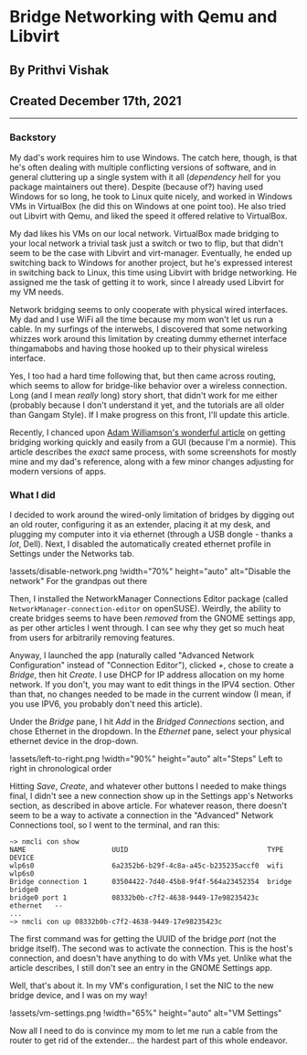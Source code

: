 # Bridge Networking with Qemu and Libvirt
## By Prithvi Vishak
## Created December 17th, 2021
---

### Backstory

My dad's work requires him to use Windows. The catch here, though, is that he's often dealing with multiple conflicting versions of software, and in general cluttering up a single system with it all (_dependency hell_ for you package maintainers out there).
Despite (because of?) having used Windows for so long, he took to Linux quite nicely, and worked in Windows VMs in VirtualBox (he did this on Windows at one point too).
He also tried out Libvirt with Qemu, and liked the speed it offered relative to VirtualBox.

My dad likes his VMs on our local network. VirtualBox made bridging to your local network a trivial task just a switch or two to flip, but that didn't seem to be the case with Libvirt and virt-manager.
Eventually, he ended up switching back to Windows for another project, but he's expressed interest in switching back to Linux, this time using Libvirt with bridge networking.
He assigned me the task of getting it to work, since I already used Libvirt for my VM needs.

Network bridging seems to only cooperate with physical wired interfaces. My dad and I use WiFi all the time because my mom won't let us run a cable.
In my surfings of the interwebs, I discovered that some networking whizzes work around this limitation by creating dummy ethernet interface thingamabobs and having those hooked up to their physical wireless interface.

Yes, I too had a hard time following that, but then came across routing, which seems to allow for bridge-like behavior over a wireless connection.
Long (and I mean _really_ long) story short, that didn't work for me either (probably because I don't understand it yet, and the tutorials are all older than Gangam Style).
If I make progress on this front, I'll update this article.

Recently, I chanced upon [Adam Williamson's wonderful article](https://www.happyassassin.net/posts/2014/07/23/bridged-networking-for-libvirt-with-networkmanager-2014-fedora-21/) on getting bridging working quickly and easily from a GUI (because I'm a normie).
This article describes the _*exact*_ same process, with some screenshots for mostly mine and my dad's reference, along with a few minor changes adjusting for modern versions of apps.

### What I did

I decided to work around the wired-only limitation of bridges by digging out an old router, configuring it as an extender, placing it at my desk, and plugging my computer into it via ethernet (through a USB dongle - thanks a *lot*, Dell).
Next, I disabled the automatically created ethernet profile in Settings under the Networks tab.

!assets/disable-network.png
!width="70%" height="auto" alt="Disable the network"
For the grandpas out there

Then, I installed the NetworkManager Connections Editor package (called `NetworkManager-connection-editor` on openSUSE). Weirdly, the ability to create bridges seems to have been _removed_ from the GNOME settings app, as per other articles I went through.
I can see why they get so much heat from users for arbitrarily removing features.

Anyway, I launched the app (naturally called "Advanced Network Configuration" instead of "Connection Editor"), clicked *+*, chose to create a *Bridge*, then hit *Create*.
I use DHCP for IP address allocation on my home network. If you don't, you may want to edit things in the IPV4 section.
Other than that, no changes needed to be made in the current window (I mean, if you use IPV6, you probably don't need this article).

Under the *Bridge* pane, I hit *Add* in the *Bridged Connections* section, and chose Ethernet in the dropdown. In the *Ethernet* pane, select your physical ethernet device in the drop-down.

!assets/left-to-right.png
!width="90%" height="auto" alt="Steps"
Left to right in chronological order

Hitting *Save*, *Create*, and whatever other buttons I needed to make things final, I didn't see a new connection show up in the Settings app's Networks section, as described in above article.
For whatever reason, there doesn't seem to be a way to activate a connection in the "Advanced" Network Connections tool, so I went to the terminal, and ran this:

```
~> nmcli con show
NAME                     UUID                                  TYPE       DEVICE  
wlp6s0                   6a2352b6-b29f-4c8a-a45c-b235235accf0  wifi       wlp6s0  
Bridge connection 1      03504422-7d40-45b8-9f4f-564a23452354  bridge     bridge0 
bridge0 port 1           08332b0b-c7f2-4638-9449-17e98235423c  ethernet   --      
...
~> nmcli con up 08332b0b-c7f2-4638-9449-17e98235423c
```

The first command was for getting the UUID of the bridge _port_ (not the bridge itself). The second was to activate the connection. This is the host's connection, and doesn't have anything to do with VMs yet.
Unlike what the article describes, I still don't see an entry in the GNOME Settings app.

Well, that's about it.
In my VM's configuration, I set the NIC to the new bridge device, and I was on my way!

!assets/vm-settings.png
!width="65%" height="auto" alt="VM Settings"

Now all I need to do is convince my mom to let me run a cable from the router to get rid of the extender... the hardest part of this whole endeavor.
